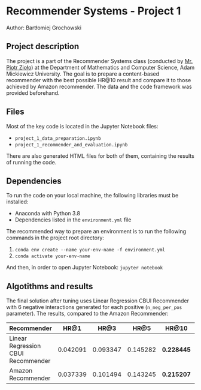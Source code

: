 # Recommender Systems - Project 1

Author: Bartłomiej Grochowski

## Project description
The project is a part of the Recommender Systems class (conducted by [Mr. Piotr Zioło](https://github.com/PiotrZiolo)) at the Department of Mathematics and Computer Science, Adam Mickiewicz University.
The goal is to prepare a content-based recommender with the best possible HR@10 result and compare it to those achieved by Amazon recommender.
The data and the code framework was provided beforehand.

## Files
Most of the key code is located in the Jupyter Notebook files:
- `project_1_data_preparation.ipynb`
- `project_1_recommender_and_evaluation.ipynb`

There are also generated HTML files for both of them, containing the results of running the code.

## Dependencies
To run the code on your local machine, the following libraries must be installed:
- Anaconda with Python 3.8
- Dependencies listed in the `environment.yml` file 

The recommended way to prepare an environment is to run the following commands in the project root directory:
1. `conda env create --name your-env-name -f environment.yml`
2. `conda activate your-env-name`

And then, in order to open Jupyter Notebook:
`jupyter notebook`

## Algotithms and results
The final solution after tuning uses Linear Regression CBUI Recommender with 6 negative interactions generated for each positive (`n_neg_per_pos` parameter). The results, compared to the Amazon Recommender:

| Recommender                        | HR@1     | HR@3     | HR@5     | HR@10        | NDCG@1   | NDCG@3   | NDCG@5   | NDCG@10 |
|------------------------------------|----------|----------|----------|--------------|----------|----------|----------|---------|
| Linear Regression CBUI Recommender | 0.042091 | 0.093347 | 0.145282 | **0.228445** | 0.042091 | 0.072030 | 0.092835 | 0.12023 |
| Amazon Recommender                 | 0.037339 | 0.101494 | 0.143245 | **0.215207** | 0.037339 | 0.073816 | 0.091083 | 0.11423 |
